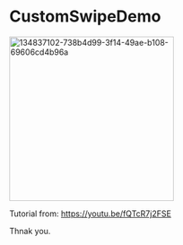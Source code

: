 # CustomSwipeDemo

<img width="293" alt="134837102-738b4d99-3f14-49ae-b108-69606cd4b96a" src="https://user-images.githubusercontent.com/3993516/134878474-7511c43d-05b8-4d87-b4ee-a29b30ef3caa.png">

Tutorial from: https://youtu.be/fQTcR7j2FSE

Thnak you.
